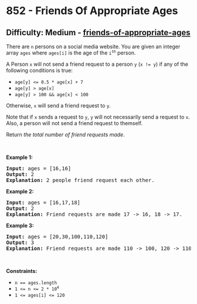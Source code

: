 <h1>852 - Friends Of Appropriate Ages</h1><h2>Difficulty: Medium - <a href="https://leetcode.com/problems/friends-of-appropriate-ages/">friends-of-appropriate-ages</a></h2><p>There are <code>n</code> persons on a social media website. You are given an integer array <code>ages</code> where <code>ages[i]</code> is the age of the <code>i<sup>th</sup></code> person.</p>

<p>A Person <code>x</code> will not send a friend request to a person <code>y</code> (<code>x != y</code>) if any of the following conditions is true:</p>

<ul>
	<li><code>age[y] &lt;= 0.5 * age[x] + 7</code></li>
	<li><code>age[y] &gt; age[x]</code></li>
	<li><code>age[y] &gt; 100 &amp;&amp; age[x] &lt; 100</code></li>
</ul>

<p>Otherwise, <code>x</code> will send a friend request to <code>y</code>.</p>

<p>Note that if <code>x</code> sends a request to <code>y</code>, <code>y</code> will not necessarily send a request to <code>x</code>. Also, a person will not send a friend request to themself.</p>

<p>Return <em>the total number of friend requests made</em>.</p>

<p>&nbsp;</p>
<p><strong class="example">Example 1:</strong></p>

<pre>
<strong>Input:</strong> ages = [16,16]
<strong>Output:</strong> 2
<strong>Explanation:</strong> 2 people friend request each other.
</pre>

<p><strong class="example">Example 2:</strong></p>

<pre>
<strong>Input:</strong> ages = [16,17,18]
<strong>Output:</strong> 2
<strong>Explanation:</strong> Friend requests are made 17 -&gt; 16, 18 -&gt; 17.
</pre>

<p><strong class="example">Example 3:</strong></p>

<pre>
<strong>Input:</strong> ages = [20,30,100,110,120]
<strong>Output:</strong> 3
<strong>Explanation:</strong> Friend requests are made 110 -&gt; 100, 120 -&gt; 110, 120 -&gt; 100.
</pre>

<p>&nbsp;</p>
<p><strong>Constraints:</strong></p>

<ul>
	<li><code>n == ages.length</code></li>
	<li><code>1 &lt;= n &lt;= 2 * 10<sup>4</sup></code></li>
	<li><code>1 &lt;= ages[i] &lt;= 120</code></li>
</ul>
